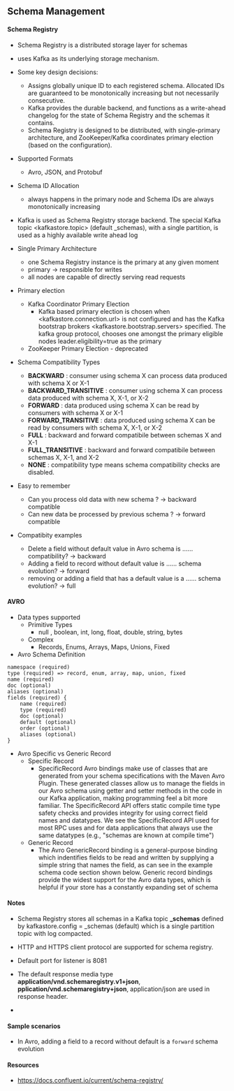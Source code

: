 ## Schema Management

#### Schema Registry
- Schema Registry is a distributed storage layer for schemas
- uses Kafka as its underlying storage mechanism.
- Some key design decisions:
  - Assigns globally unique ID to each registered schema. Allocated IDs are guaranteed to be monotonically increasing but not necessarily consecutive.
  - Kafka provides the durable backend, and functions as a write-ahead changelog for the state of Schema Registry and the schemas it contains.
  - Schema Registry is designed to be distributed, with single-primary architecture, and ZooKeeper/Kafka coordinates primary election (based on the configuration).
- Supported Formats
  - Avro, JSON, and Protobuf
- Schema ID Allocation  
  - always happens in the primary node and Schema IDs are always monotonically increasing
- Kafka is used as Schema Registry storage backend. The special Kafka topic <kafkastore.topic> (default _schemas), with a single partition, is used as a highly available write ahead log
- Single Primary Architecture
  - one Schema Registry instance is the primary at any given moment
  - primary  -> responsible for writes
  - all nodes are capable of directly serving read requests

- Primary election
  - Kafka Coordinator Primary Election
    - Kafka based primary election is chosen when <kafkastore.connection.url> is not configured and has the Kafka bootstrap brokers <kafkastore.bootstrap.servers> specified. The kafka group protocol, chooses one amongst the primary eligible nodes leader.eligibility=true as the primary
  - ZooKeeper Primary Election - deprecated

- Schema Compatibility Types
  - **BACKWARD** : consumer using schema X can process data produced with schema X or X-1
  - **BACKWARD_TRANSITIVE** : consumer using schema X can process data produced with schema X, X-1, or X-2
  - **FORWARD** : data produced using schema X can be read by consumers with schema X or X-1
  - **FORWARD_TRANSITIVE** : data produced using schema X can be read by consumers with schema X, X-1, or X-2
  - **FULL** : backward and forward compatibile between schemas X and X-1
  - **FULL_TRANSITIVE** : backward and forward compatibile between schemas X, X-1, and X-2
  - **NONE** : compatibility type means schema compatibility checks are disabled.

- Easy to remember
  - Can you process old data with new schema ? -> backward compatible
  - Can new data be processed by previous schema ? -> forward compatible

- Compatibity examples
  - Delete a field without default value in Avro schema is …… compatibility? -> backward
  - Adding a field to record without default value is …… schema evolution? -> forward
  - removing or adding a field that has a default value is a …… schema evolution? -> full


#### AVRO

- Data types supported
  - Primitive Types
    - null , boolean, int, long, float, double, string, bytes
  - Complex
    - Records, Enums, Arrays, Maps, Unions, Fixed
- Avro Schema Definition

```
namespace (required)
type (required) => record, enum, array, map, union, fixed
name (required)
doc (optional)
aliases (optional)
fields (required) {
    name (required)
    type (required)
    doc (optional)
    default (optional)
    order (optional)
    aliases (optional)
}
```

- Avro Specific vs Generic Record
  - Specific Record
    - SpecificRecord Avro bindings make use of classes that are generated from your schema specifications with the Maven Avro Plugin. These generated classes allow us to manage the fields in our Avro schema using getter and setter methods in the code in our Kafka application, making programming feel a bit more familiar. The SpecificRecord API offers static compile time type safety checks and provides integrity for using correct field names and datatypes. We see the SpecificRecord API used for most RPC uses and for data applications that always use the same datatypes (e.g., "schemas are known at compile time")
  - Generic Record
    - The Avro GenericRecord binding is a general-purpose binding which indentifies fields to be read and written by supplying a simple string that names the field, as can see in the example schema code section shown below. Generic record bindings provide the widest support for the Avro data types, which is helpful if your store has a constantly expanding set of schema

#### Notes
- Schema Registry stores all schemas in a Kafka topic **_schemas** defined by kafkastore.config = _schemas (default) which is a single partition topic with log compacted.
- HTTP and HTTPS client protocol are supported for schema registry.
- Default port for listener is 8081
- The default response media type **application/vnd.schemaregistry.v1+json**, **pplication/vnd.schemaregistry+json**, application/json are used in response header.

-


#### Sample scenarios
- In Avro, adding a field to a record without default is a `forward` schema evolution


#### Resources

 - https://docs.confluent.io/current/schema-registry/

